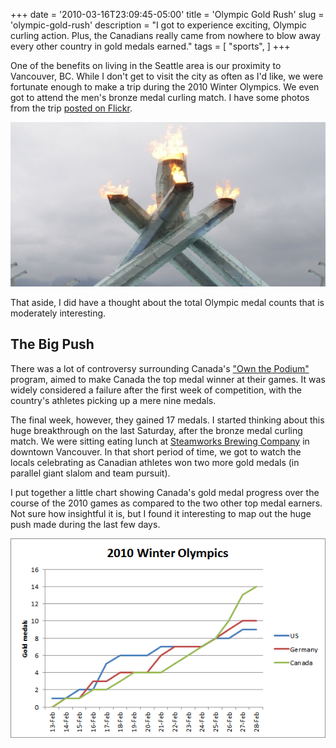 +++
date = '2010-03-16T23:09:45-05:00'
title = 'Olympic Gold Rush'
slug = 'olympic-gold-rush'
description = "I got to experience exciting, Olympic curling action. Plus, the Canadians really came from nowhere to blow away every other country in gold medals earned."
tags = [
    "sports",
]
+++

One of the benefits on living in the Seattle area is our proximity to Vancouver, BC.  While I don't get to visit the city as often as I'd like, we were fortunate enough to make a trip during the 2010 Winter Olympics.  We even got to attend the men's bronze medal curling match.  I have some photos from the trip [posted on Flickr](http://www.flickr.com/photos/erunama/sets/72157623528665020/).

![Vancouver 2010 Winter Olympics](olympics.jpg)

That aside, I did have a thought about the total Olympic medal counts that is moderately interesting.

The Big Push
------------
There was a lot of controversy surrounding Canada's ["Own the Podium"](http://en.wikipedia.org/wiki/Own_the_Podium) program, aimed to make Canada the top medal winner at their games.  It was widely considered a failure after the first week of competition, with the country's athletes picking up a mere nine medals.

The final week, however, they gained 17 medals.  I started thinking about this huge breakthrough on the last Saturday, after the bronze medal curling match.  We were sitting eating lunch at [Steamworks Brewing Company](http://www.steamworks.com/) in downtown Vancouver.  In that short period of time, we got to watch the locals celebrating as Canadian athletes won two more gold medals (in parallel giant slalom and team pursuit).

I put together a little chart showing Canada's gold medal progress over the course of the 2010 games as compared to the two other top medal earners.  Not sure how insightful it is, but I found it interesting to map out the huge push made during the last few days.

![Medal counts for the 2010 Winter Olympics](medals.png)
